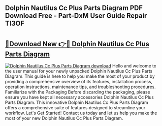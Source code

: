 ## Dolphin Nautilus Cc Plus Parts Diagram PDF Download Free - Part-DxM User Guide Repair TI3OF

# <h2><a href="http://dfubvzr.blite.top/?on=Dolphin+Nautilus+Cc+Plus+Parts+Diagram">🔗Download New 👉🔴 Dolphin Nautilus Cc Plus Parts Diagram</a></h2>

[![Dolphin Nautilus Cc Plus Parts Diagram download](https://i.imgur.com/lujVjoI.png)](http://dfubvzr.blite.top/?on=Dolphin+Nautilus+Cc+Plus+Parts+Diagram)
Hello and welcome to the user manual for your newly unpacked Dolphin Nautilus Cc Plus Parts Diagram. This guide is here to help you make the most of your product by providing a comprehensive overview of its features, installation process, operation instructions, maintenance tips, and troubleshooting procedures. Familiarize with the Packaging Before discarding the packaging, please ensure you have kept all necessary accessories Dolphin Nautilus Cc Plus Parts Diagram. This innovative Dolphin Nautilus Cc Plus Parts Diagram offers a comprehensive suite of features designed to streamline your workflow. Let's Get Started! Contact us today and let us help you make the most of your new Dolphin Nautilus Cc Plus Parts Diagram.
